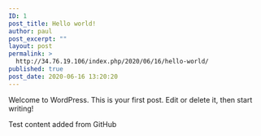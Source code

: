 ```yaml
---
ID: 1
post_title: Hello world!
author: paul
post_excerpt: ""
layout: post
permalink: >
  http://34.76.19.106/index.php/2020/06/16/hello-world/
published: true
post_date: 2020-06-16 13:20:20
---
```

<!-- wp:paragraph -->
<p>Welcome to WordPress. This is your first post. Edit or delete it, then start writing!</p>
<!-- /wp:paragraph -->

<!-- wp:paragraph -->
<p></p>
<!-- /wp:paragraph -->

<!-- wp:paragraph -->
<p>Test content added from GitHub</p>
<!-- /wp:paragraph -->